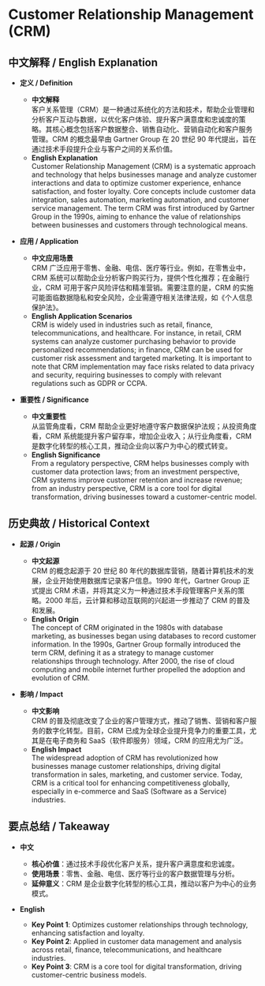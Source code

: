 # Customer Relationship Management (CRM)

## 中文解释 / English Explanation

* **定义 / Definition**  
  - **中文解释**  
    客户关系管理（CRM）是一种通过系统化的方法和技术，帮助企业管理和分析客户互动与数据，以优化客户体验、提升客户满意度和忠诚度的策略。其核心概念包括客户数据整合、销售自动化、营销自动化和客户服务管理。CRM 的概念最早由 Gartner Group 在 20 世纪 90 年代提出，旨在通过技术手段提升企业与客户之间的关系价值。  
  - **English Explanation**  
    Customer Relationship Management (CRM) is a systematic approach and technology that helps businesses manage and analyze customer interactions and data to optimize customer experience, enhance satisfaction, and foster loyalty. Core concepts include customer data integration, sales automation, marketing automation, and customer service management. The term CRM was first introduced by Gartner Group in the 1990s, aiming to enhance the value of relationships between businesses and customers through technological means.

* **应用 / Application**  
  - **中文应用场景**  
    CRM 广泛应用于零售、金融、电信、医疗等行业。例如，在零售业中，CRM 系统可以帮助企业分析客户购买行为，提供个性化推荐；在金融行业，CRM 可用于客户风险评估和精准营销。需要注意的是，CRM 的实施可能面临数据隐私和安全风险，企业需遵守相关法律法规，如《个人信息保护法》。  
  - **English Application Scenarios**  
    CRM is widely used in industries such as retail, finance, telecommunications, and healthcare. For instance, in retail, CRM systems can analyze customer purchasing behavior to provide personalized recommendations; in finance, CRM can be used for customer risk assessment and targeted marketing. It is important to note that CRM implementation may face risks related to data privacy and security, requiring businesses to comply with relevant regulations such as GDPR or CCPA.

* **重要性 / Significance**  
  - **中文重要性**  
    从监管角度看，CRM 帮助企业更好地遵守客户数据保护法规；从投资角度看，CRM 系统能提升客户留存率，增加企业收入；从行业角度看，CRM 是数字化转型的核心工具，推动企业向以客户为中心的模式转变。  
  - **English Significance**  
    From a regulatory perspective, CRM helps businesses comply with customer data protection laws; from an investment perspective, CRM systems improve customer retention and increase revenue; from an industry perspective, CRM is a core tool for digital transformation, driving businesses toward a customer-centric model.

## 历史典故 / Historical Context

* **起源 / Origin**  
  - **中文起源**  
    CRM 的概念起源于 20 世纪 80 年代的数据库营销，随着计算机技术的发展，企业开始使用数据库记录客户信息。1990 年代，Gartner Group 正式提出 CRM 术语，并将其定义为一种通过技术手段管理客户关系的策略。2000 年后，云计算和移动互联网的兴起进一步推动了 CRM 的普及和发展。  
  - **English Origin**  
    The concept of CRM originated in the 1980s with database marketing, as businesses began using databases to record customer information. In the 1990s, Gartner Group formally introduced the term CRM, defining it as a strategy to manage customer relationships through technology. After 2000, the rise of cloud computing and mobile internet further propelled the adoption and evolution of CRM.

* **影响 / Impact**  
  - **中文影响**  
    CRM 的普及彻底改变了企业的客户管理方式，推动了销售、营销和客户服务的数字化转型。目前，CRM 已成为全球企业提升竞争力的重要工具，尤其是在电子商务和 SaaS（软件即服务）领域，CRM 的应用尤为广泛。  
  - **English Impact**  
    The widespread adoption of CRM has revolutionized how businesses manage customer relationships, driving digital transformation in sales, marketing, and customer service. Today, CRM is a critical tool for enhancing competitiveness globally, especially in e-commerce and SaaS (Software as a Service) industries.

## 要点总结 / Takeaway

* **中文**  
  - **核心价值**：通过技术手段优化客户关系，提升客户满意度和忠诚度。  
  - **使用场景**：零售、金融、电信、医疗等行业的客户数据管理与分析。  
  - **延伸意义**：CRM 是企业数字化转型的核心工具，推动以客户为中心的业务模式。  

* **English**  
  - **Key Point 1**: Optimizes customer relationships through technology, enhancing satisfaction and loyalty.  
  - **Key Point 2**: Applied in customer data management and analysis across retail, finance, telecommunications, and healthcare industries.  
  - **Key Point 3**: CRM is a core tool for digital transformation, driving customer-centric business models.